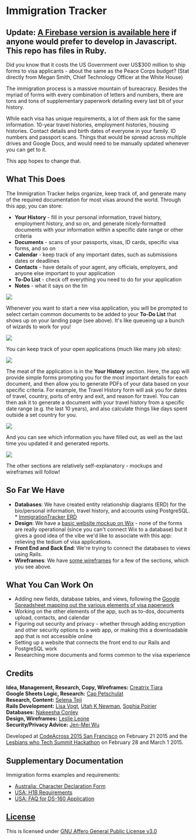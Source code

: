 # Immigration Tracker


## Update: [A Firebase version is available here](https://github.com/aladdine/immiTrackr) if anyone would prefer to develop in Javascript. This repo has files in Ruby.

Did you know that it costs the US Government over US$300 million to ship forms to visa applicants - about the same as the Peace Corps budget?
(Stat directly from Megan Smith, Chief Technology Officer at the White House)

The immigration process is a massive mountain of bureacracy. Besides the myriad of forms with every combination of letters and numbers, there are tons and tons of supplementary paperwork detailing every last bit of your history.

While each visa has unique requirements, a lot of them ask for the same information. 10-year travel histories, employment histories, housing histories. Contact details and birth dates of everyone in your family. ID numbers and passport scans. Things that would be spread across multiple drives and Google Docs, and would need to be manually updated whenever you can get to it.

This app hopes to change that.

## What This Does

The Immigration Tracker helps organize, keep track of, and generate many of the required documentation for most visas around the world. Through this app, you can store:

* **Your History** - fill in your personal information, travel history, employment history, and so on, and generate nicely-formatted documents with your information within a specific date range or other criteria
* **Documents** - scans of your passports, visas, ID cards, specific visa forms, and so on
* **Calendar** - keep track of any important dates, such as submissions dates or deadlines
* **Contacts** - have details of your agent, any officials, employers, and anyone else important to your application
* **To-Do List** - check off everything you need to do for your application
* **Notes** - what it says on the tin
 
![](http://i.imgur.com/RfyjGjb.png)
 
Whenever you want to start a new visa application, you will be prompted to select certain common documents to be added to your **To-Do List** that shows up on your landing page (see above). It's like queueing up a bunch of wizards to work for you!

![](http://i.imgur.com/mclOKh0.png)

You can keep track of your open applications (much like many job sites):

![](http://i.imgur.com/SwxvEzb.png)

The meat of the application is in the **Your History** section. Here, the app will provide simple forms prompting you for the most important details for each document, and then allow you to generate PDFs of your data based on your specific criteria. For example, the Travel History form will ask you for dates of travel, country, ports of entry and exit, and reason for travel. You can then ask it to generate a document with your travel history from a specific date range (e.g. the last 10 years), and also calculate things like days spent outside a set country for you.

![](http://i.imgur.com/v3KiIu1.png)

And you can see which information you have filled out, as well as the last time you updated it and generated reports.

![](http://i.imgur.com/NzDO01Q.png)

The other sections are relatively self-explanatory - mockups and wireframes will follow!

## So Far We Have

* **Databases**: We have created entity relationship diagrams (ERD) for the bio/personal information, travel history, and accounts using PostgreSQL. *  [ImmigrationTracker ERD](https://github.com/ImmigrationTracker/lwt_summit_resources/blob/master/ImmigrationTrackrERD2.jpeg)
* **Design**: We have a [basic website mockup on Wix](http://leslieleone.wix.com/immigrationtrackr) - none of the forms are really operational (since you can't connect Wix to a database) but it gives a good idea of the vibe we'd like to associate with this app: relieving the tedium of visa applications.
* **Front End and Back End**: We're trying to connect the databases to views using Rails.
* **Wireframes**: We have [some wireframes](http://imgur.com/a/c9Skt) for a few of the sections, which you see above.

## What You Can Work On

* Adding new fields, database tables, and views, following the [Google Spreadsheet mapping out the various elements of visa paperwork](http://is.gd/v8Zoib)
* Working on the other elements of the app, such as to-dos, documents upload, contacts, and calendar
* Figuring out security and privacy - whether through adding encryption and other security options to a web app, or making this a downloadable app that is not accessible online
* Setting up a website that connects the front end to our Rails and PostgreSQL work
* Researching more documents and forms common to the visa experience

## Credits

**Idea, Management, Research, Copy, Wireframes:** [Creatrix Tiara](http://github.com/creatrixtiara)  
**Google Sheets Logic, Research:** [Cap Petschulat](https://github.com/cap)  
**Research, Content:** [Selena Teji](https://twitter.com/seltej)  
**Rails Development:** [Lisa Vogt](https://github.com/lisavogtsf), [Utah K Newman](https://github.com/theutahkate), [Sophia Poirier](https://github.com/sophiapoirier)  
**Databases:** [Nakeesha Conley](https://github.com/Nakeesha86)  
**Design, Wireframes:** [Leslie Leone](https://github.com/leslieleone)  
**Security/Privacy Advice:** [Jen-Mei Wu](https://github.com/jenmei)  

Developed at [CodeAcross 2015 San Francisco](http://www.codeforamerica.org/events/codeacross-2015/) on February 21 2015 and the [Lesbians who Tech Summit Hackathon](http://lesbianswhotech.org/summit/hackathon/) on February 28 and March 1 2015.

## Supplementary Documentation

Immigration forms examples and requirements:

* [Australia: Character Declaration Form](http://www.immi.gov.au/allforms/pdf/80.pdf)
* [USA: H1B Requirements](http://www.uscis.gov/eir/visa-guide/h-1b-specialty-occupation/understanding-h-1b-requirements)
* [USA: FAQ for DS-160 Application](http://travel.state.gov/content/visas/english/forms/ds-160--online-nonimmigrant-visa-application/frequently-asked-questions.html)

## [License](http://choosealicense.com/licenses/agpl-3.0/)

This is licensed under [GNU Affero General Public License v3.0](http://choosealicense.com/licenses/agpl-3.0/)

